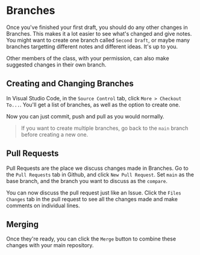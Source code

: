 # Branches

Once you've finished your first draft, you should do any other changes in Branches. This makes it a lot easier to see what's changed and give notes. You might want to create one branch called `Second Draft`, or maybe many branches targetting different notes and different ideas. It's up to you.

Other members of the class, with your permission, can also make suggested changes in their own branch.

## Creating and Changing Branches

In Visual Studio Code, in the `Source Control` tab, click `More > Checkout To...`. You'll get a list of branches, as well as the option to create one.

Now you can just commit, push and pull as you would normally.

>If you want to create multiple branches, go back to the `main` branch before creating a new one.

## Pull Requests

Pull Requests are the place we discuss changes made in Branches. Go to the `Pull Requests` tab in Github, and click `New Pull Request`. Set `main` as the base branch, and the branch you want to discuss as the `compare`.

You can now discuss the pull request just like an Issue. Click the `Files Changes` tab in the pull request to see all the changes made and make comments on individual lines.

## Merging

Once they're ready, you can click the `Merge` button to combine these changes with your main repository.